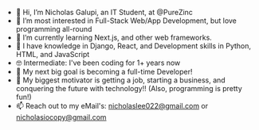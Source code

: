 - 👋 Hi, I’m Nicholas Galupi, an IT Student, at @PureZinc
- 👀 I’m most interested in Full-Stack Web/App Development, but love programming all-round
- 🌱 I’m currently learning Next.js, and other web frameworks.
- 🧠 I have knowledge in Django, React, and Development skills in Python, HTML, and JavaScript
- 🤓 Intermediate: I've been coding for 1+ years now
- 🎯 My next big goal is becoming a full-time Developer!
- 💪 My biggest motivator is getting a job, starting a business, and conquering the future with technology!! (Also, programming is pretty fun!)
- 📫 Reach out to my eMail's: nicholaslee022@gmail.com or nicholasiocopy@gmail.com

<!---
PureZinc/PureZinc is a ✨ special ✨ repository because its `README.md` (this file) appears on your GitHub profile.
You can click the Preview link to take a look at your changes.
--->
